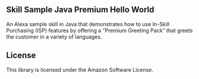 ## Skill Sample Java Premium Hello World

An Alexa sample skill in Java that demonstrates how to use In-Skill Purchasing (ISP) features by offering a “Premium Greeting Pack” that greets the customer in a variety of languages.

## License

This library is licensed under the Amazon Software License.
